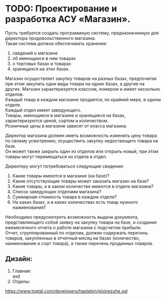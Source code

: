 ﻿# TODO: Проектирование и разработка АСУ «Магазин».

Пусть требуется создать программную систему, предназначенную для директора продовольственного магазина.     
Такая система должна обеспечивать хранение:
1. сведений о магазине
2. об имеющихся в нем товарах
3. о торговых базах и товарах
4. хранящихся на этих базах.   

Магазин осуществляет закупку товаров на разных базах, предпочитая при этом закупать одни виды товара на одних базах, а другие на других. 
Магазин характеризуется классом, номером и имеет несколько отделов.     
Каждый товар в каждом магазине продается, по крайней мере, в одном отделе.  
Каждый отдел имеет заведующего.     
Товары, имеющиеся в магазине и хранящиеся на базах, характеризуются ценой, сортом и количеством.    
Розничные цены в магазине зависят от класса магазина.   

Директор магазина должен иметь возможность изменить цену товара по своему усмотрению, осуществить закупку недостающего товара на базе.      
Он может также закрыть один из отделов или открыть новый, при этом товары могут перемещаться из отдела в отдел.         

Директору могут потребоваться следующие сведения:
1. Какие товары имеются в магазине (на базе)?
2. Какие отсутствующие товары может заказать магазин на базе?
3. Какие товары, и в каком количестве имеются в отделе магазина?
4. Список заведующих отделами магазина?
5. Суммарная стоимость товара в каждом отделе?
6. На каких базах, и в каких количествах есть товар нужного наименования?

Необходимо предусмотреть возможность выдачи документа, представляющего собой заявку на закупку товара на базе, и создания ежемесячного отчета о работе магазина с подсчетом  прибыли.       
Отчет, сгруппированный по отделам, должен содержать перечень товаров, закупленных в отчетный месяц на базах (количество, наименование и сорт товара), а также перечень проданных товаров.

## Дизайн:

1. Главная:   
   asd
2. Отделы:    
   



https://www.toptal.com/developers/hastebin/gixinezuhe.sql